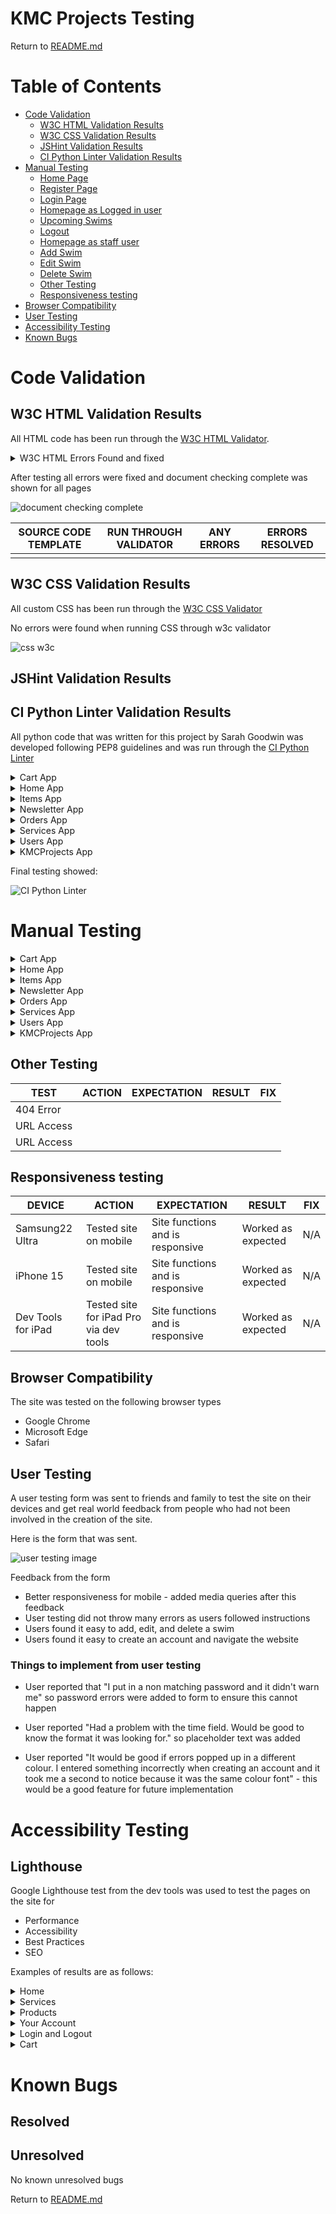 # KMC Projects Testing

Return to [README.md](README.md)

# Table of Contents

- [Code Validation](#code-validation)
    - [W3C HTML Validation Results](#w3c-html-validation-results)
    - [W3C CSS Validation Results](#w3c-css-validation-results)
    - [JSHint Validation Results](#jshint-validation-results)
    - [CI Python Linter Validation Results](#ci-python-linter-validation-results)
- [Manual Testing](#manaul-testing)
    - [Home Page](#home-page)
    - [Register Page](#register-page)
    - [Login Page](#login-page)
    - [Homepage as Logged in user](#homepage-as-logged-in-user)
    - [Upcoming Swims](#upcoming-swims)
    - [Logout](#logout)
    - [Homepage as staff user](#homepage-as-staff-user)
    - [Add Swim](#add-swim)
    - [Edit Swim](#edit-swim)
    - [Delete Swim](#delete-swim)
    - [Other Testing](#other-testing)
    - [Responsiveness testing](#responsivness-testing)
- [Browser Compatibility](#browser-compatibility)
- [User Testing](#user-testing)
- [Accessibility Testing](#accessibility-testing)
- [Known Bugs](#known-bugs)


# Code Validation 

## W3C HTML Validation Results

All HTML code has been run through the [W3C HTML Validator](https://validator.w3.org/).

<details>
<summary> W3C HTML Errors Found and fixed</summary>


</details>

After testing all errors were fixed and document checking complete was shown for all pages

![document checking complete](documentation/testing-images/document-ok.png "")

| **SOURCE CODE TEMPLATE** | **RUN THROUGH VALIDATOR** | **ANY ERRORS** | **ERRORS RESOLVED** |
| -------- | ---------- | --------------- | -----------|
|  |  |  |  |


## W3C CSS Validation Results

All custom CSS has been run through the [W3C CSS Validator](https://jigsaw.w3.org/css-validator/ "jigsaw w3 page")

No errors were found when running CSS through w3c validator

![css w3c](documentation/testing-images/css-errors.png "css validator image")

## JSHint Validation Results



## CI Python Linter Validation Results

All python code that was written for this project by Sarah Goodwin was developed following PEP8 guidelines and was run through the [CI Python Linter](https://pep8ci.herokuapp.com/ "ci python linter page")

<details>

<summary> Cart App </summary>

| **Python file** | **RUN THROUGH VALIDATOR** | **ANY ERRORS** | **ERRORS RESOLVED** |
| --------------- | -------------------------- | --------------- | ------------------- |
| admin.py        |                           |                 |                     |
| forms.py        |                           |                 |                     |
| models.py       |                           |                 |                     |
| urls.py         |                           |                 |                     |
| views.py        |                           |                 |                     |
| context.py      |                           |                 |                     |

</details>

<details>

<summary> Home App </summary>

| **Python file** | **RUN THROUGH VALIDATOR** | **ANY ERRORS** | **ERRORS RESOLVED** |
| --------------- | -------------------------- | --------------- | ------------------- |
| admin.py        |                           |                 |                     |
| forms.py        |                           |                 |                     |
| models.py       |                           |                 |                     |
| urls.py         |                           |                 |                     |
| views.py        |                           |                 |                     |

</details>

<details>

<summary> Items App </summary>

| **Python file** | **RUN THROUGH VALIDATOR** | **ANY ERRORS** | **ERRORS RESOLVED** |
| --------------- | -------------------------- | --------------- | ------------------- |
| admin.py        |                           |                 |                     |
| forms.py        |                           |                 |                     |
| models.py       |                           |                 |                     |
| urls.py         |                           |                 |                     |
| views.py        |                           |                 |                     |

</details>

<details>

<summary> Newsletter App </summary>

| **Python file** | **RUN THROUGH VALIDATOR** | **ANY ERRORS** | **ERRORS RESOLVED** |
| --------------- | -------------------------- | --------------- | ------------------- |
| admin.py        |                           |                 |                     |
| forms.py        |                           |                 |                     |
| models.py       |                           |                 |                     |
| urls.py         |                           |                 |                     |
| views.py        |                           |                 |                     |

</details>

<details>

<summary> Orders App </summary>

| **Python file** | **RUN THROUGH VALIDATOR** | **ANY ERRORS** | **ERRORS RESOLVED** |
| --------------- | -------------------------- | --------------- | ------------------- |
| admin.py        |                           |                 |                     |
| forms.py        |                           |                 |                     |
| models.py       |                           |                 |                     |
| urls.py         |                           |                 |                     |
| views.py        |                           |                 |                     |
| signals.py      |                           |                 |                     |

</details>

<details>

<summary> Services App </summary>

| **Python file** | **RUN THROUGH VALIDATOR** | **ANY ERRORS** | **ERRORS RESOLVED** |
| --------------- | -------------------------- | --------------- | ------------------- |
| admin.py        |                           |                 |                     |
| forms.py        |                           |                 |                     |
| models.py       |                           |                 |                     |
| urls.py         |                           |                 |                     |
| views.py        |                           |                 |                     |

</details>

<details>

<summary> Users App </summary>

| **Python file** | **RUN THROUGH VALIDATOR** | **ANY ERRORS** | **ERRORS RESOLVED** |
| --------------- | -------------------------- | --------------- | ------------------- |
| admin.py        |                           |                 |                     |
| forms.py        |                           |                 |                     |
| models.py       |                           |                 |                     |
| urls.py         |                           |                 |                     |
| views.py        |                           |                 |                     |

</details>

<details>

<summary> KMCProjects App </summary>

| **Python file** | **RUN THROUGH VALIDATOR** | **ANY ERRORS** | **ERRORS RESOLVED** |
| --------------- | -------------------------- | --------------- | ------------------- |
| settings.py     |                           |                 |                     |

</details>

Final testing showed:

![CI Python Linter](documentation/testing-images/linter-no-errors.png "python linter image")

# Manual Testing

<details>

<summary> Cart App </summary>

| **TEST** | **ACTION** | **EXPECTATION** | **RESULT** | **FIX** |
| -------- | ---------- | --------------- | -----------| ------- |
|          |            |                 |            |         |
|          |            |                 |            |         |
|          |            |                 |            |         |
|          |            |                 |            |         |
|          |            |                 |            |         |

</details>

<details>

<summary> Home App </summary>

| **TEST** | **ACTION** | **EXPECTATION** | **RESULT** | **FIX** |
| -------- | ---------- | --------------- | -----------| ------- |
|          |            |                 |            |         |
|          |            |                 |            |         |
|          |            |                 |            |         |
|          |            |                 |            |         |
|          |            |                 |            |         |

</details>

<details>

<summary> Items App </summary>

| **TEST** | **ACTION** | **EXPECTATION** | **RESULT** | **FIX** |
| -------- | ---------- | --------------- | -----------| ------- |
|          |            |                 |            |         |
|          |            |                 |            |         |
|          |            |                 |            |         |
|          |            |                 |            |         |
|          |            |                 |            |         |

</details>

<details>

<summary> Newsletter App </summary>

| **TEST** | **ACTION** | **EXPECTATION** | **RESULT** | **FIX** |
| -------- | ---------- | --------------- | -----------| ------- |
|          |            |                 |            |         |
|          |            |                 |            |         |
|          |            |                 |            |         |
|          |            |                 |            |         |
|          |            |                 |            |         |

</details>

<details>

<summary> Orders App </summary>

| **TEST** | **ACTION** | **EXPECTATION** | **RESULT** | **FIX** |
| -------- | ---------- | --------------- | -----------| ------- |
|          |            |                 |            |         |
|          |            |                 |            |         |
|          |            |                 |            |         |
|          |            |                 |            |         |
|          |            |                 |            |         |

</details>

<details>

<summary> Services App </summary>

| **TEST** | **ACTION** | **EXPECTATION** | **RESULT** | **FIX** |
| -------- | ---------- | --------------- | -----------| ------- |
|          |            |                 |            |         |
|          |            |                 |            |         |
|          |            |                 |            |         |
|          |            |                 |            |         |
|          |            |                 |            |         |

</details>

<details>

<summary> Users App </summary>

| **TEST** | **ACTION** | **EXPECTATION** | **RESULT** | **FIX** |
| -------- | ---------- | --------------- | -----------| ------- |
|          |            |                 |            |         |
|          |            |                 |            |         |
|          |            |                 |            |         |
|          |            |                 |            |         |
|          |            |                 |            |         |

</details>

<details>

<summary> KMCProjects App </summary>

| **TEST** | **ACTION** | **EXPECTATION** | **RESULT** | **FIX** |
| -------- | ---------- | --------------- | -----------| ------- |
|          |            |                 |            |         |
|          |            |                 |            |         |
|          |            |                 |            |         |
|          |            |                 |            |         |
|          |            |                 |            |         |

</details>


## Other Testing

| **TEST** | **ACTION** | **EXPECTATION** | **RESULT** | **FIX** |
| -------- | ---------- | --------------- | -----------| ------- |
| 404 Error |  |  |  |  |
| URL Access |  |  |  |  |
| URL Access |  |  |  |  |

## Responsiveness testing

| **DEVICE** | **ACTION** | **EXPECTATION** | **RESULT** | **FIX** |
| -------- | ---------- | --------------- | -----------| ------- |
| Samsung22 Ultra | Tested site on mobile | Site functions and is responsive | Worked as expected | N/A |
| iPhone 15 | Tested site on mobile | Site functions and is responsive | Worked as expected | N/A |
| Dev Tools for iPad | Tested site for iPad Pro via dev tools | Site functions and is responsive | Worked as expected | N/A |

## Browser Compatibility

The site was tested on the following browser types

* Google Chrome
* Microsoft Edge
* Safari

## User Testing

A user testing form was sent to friends and family to test the site on their devices and get real world feedback from people who had not been involved in the creation of the site.

Here is the form that was sent.

![user testing image](documentation/testing-images/user-testing-form-tempalate.png "user testing form screenshot")

Feedback from the form

* Better responsiveness for mobile - added media queries after this feedback
* User testing did not throw many errors as users followed instructions
* Users found it easy to add, edit, and delete a swim
* Users found it easy to create an account and navigate the website 

### Things to implement from user testing

* User reported that "I put in a non matching password and it didn't warn me" so password errors were added to form to ensure this cannot happen

* User reported "Had a problem with the time field. Would be good to know the format it was looking for." so placeholder text was added

* User reported "It would be good if errors popped up in a different colour. I entered something incorrectly when creating an account and it took me a second to notice because it was the same colour font" - this would be a good feature for future implementation 

# Accessibility Testing

## Lighthouse

Google Lighthouse test from the dev tools was used to test the pages on the site for 

* Performance
* Accessibility
* Best Practices
* SEO

Examples of results are as follows:

<details>
<summary> Home </summary>

![home lighthouse](documentation/testing-images/lighthouse-home.png " hoem lighthouse image")

</details>

<details>
<summary> Services </summary>

![joined_swmis lighthouse](documentation/testing-images/lighthouse-joined-swim.png "joined swim lighthouse image")


</details>

<details>
<summary> Products </summary>

![Add Swim lighthouse](documentation/testing-images/lighthouse-add-swim.png "add swim lighthouse image")

</details>

<details>
<summary> Your Account </summary>

![your account lighthouse](documentation/testing-images/lighthouse-your-account.png "your account lighthouse image")

</details>

<details>
<summary> Login and Logout </summary>

![login lighthouse](documentation/testing-images/lighthouse-login.png "login lighthouse image")

![logout lighthouse](documentation/testing-images/lighthouse-logout.png "logout lighthouse image")

</details>

<details>
<summary> Cart </summary>

![logout lighthouse](documentation/testing-images/lighthouse-logout.png "logout lighthouse image")

</details>

# Known Bugs

## Resolved



## Unresolved 

No known unresolved bugs

Return to [README.md](README.md)